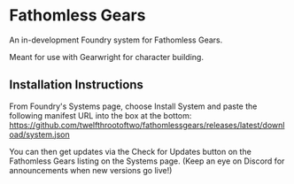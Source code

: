 # Fathomless Gears

An in-development Foundry system for Fathomless Gears.

Meant for use with Gearwright for character building.

## Installation Instructions

From Foundry's Systems page, choose Install System and paste the following manifest URL into the box at the bottom:
https://github.com/twelfthrootoftwo/fathomlessgears/releases/latest/download/system.json

You can then get updates via the Check for Updates button on the Fathomless Gears listing on the Systems page.
(Keep an eye on Discord for announcements when new versions go live!)